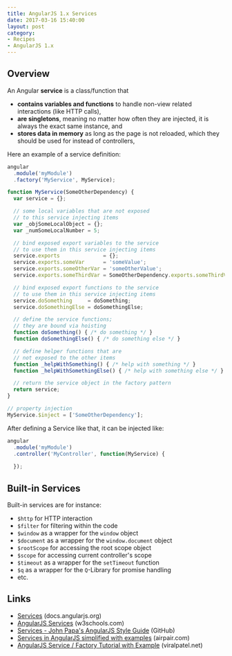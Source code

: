 ```yaml
---
title: AngularJS 1.x Services
date: 2017-03-16 15:40:00
layout: post
category:
- Recipes
- AngularJS 1.x
---
```



## Overview

An Angular **service** is a class/function that
* **contains variables and functions** to handle non-view
  related interactions (like HTTP calls),
* **are singletons**, meaning no matter how often they are
  injected, it is always the exact same instance, and
* **stores data in memory** as long as the page is not reloaded,
  which they should be used for instead of controllers,

Here an example of a service definition:
```javascript
angular
  .module('myModule')
  .factory('MyService', MyService);

function MyService(SomeOtherDependency) {
  var service = {};

  // some local variables that are not exposed
  // to this service injecting items
  var _objSomeLocalObject = {};
  var _numSomeLocalNumber = 5;

  // bind exposed export variables to the service 
  // to use them in this service injecting items
  service.exports              = {};
  service.exports.someVar      = 'someValue';
  service.exports.someOtherVar = 'someOtherValue';
  service.exports.someThirdVar = SomeOtherDependency.exports.someThirdVar;

  // bind exposed export functions to the service 
  // to use them in this service injecting items
  service.doSomething     = doSomething;
  service.doSomethingElse = doSomethingElse;

  // define the service functions;
  // they are bound via hoisting
  function doSomething() { /* do something */ }
  function doSomethingElse() { /* do something else */ }

  // define helper functions that are
  // not exposed to the other items
  function _helpWithSomething() { /* help with something */ }
  function _helpWithSomethingElse() { /* help with something else */ }

  // return the service object in the factory pattern
  return service;
}

// property injection
MyService.$inject = ['SomeOtherDependency'];
```

After defining a Service like that, it can be injected like:

```javascript
angular
  .module('myModule')
  .controller('MyController', function(MyService) {
    
  });
```


## Built-in Services

Built-in services are for instance:
* `$http` for HTTP interaction
* `$filter` for filtering within the code
* `$window` as a wrapper for the `window` object
* `$document` as a wrapper for the `window.document` object
* `$rootScope` for accessing the root scope object
* `$scope` for accessing current controller's scope
* `$timeout` as a wrapper for the `setTimeout` function
* `$q` as a wrapper for the `Q`-Library for promise handling
* etc.


## Links
* [Services](https://docs.angularjs.org/guide/services) (docs.angularjs.org)
* [AngularJS Services](https://www.w3schools.com/angular/angular_services.asp) (w3schools.com)
* [Services - John Papa's AngularJS Style Guide](https://github.com/johnpapa/angular-styleguide/blob/master/a1/README.md#services) (GitHub)
* [Services in AngularJS simplified with examples](https://www.airpair.com/javascript/posts/services-in-angularjs-simplified-with-examples) (airpair.com)
* [AngularJS Service / Factory Tutorial with Example](http://viralpatel.net/blogs/angularjs-service-factory-tutorial/) (viralpatel.net)
